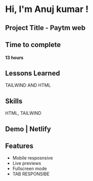 # Hi, I'm Anuj kumar !

## Project Title - Paytm web

## Time to complete

#### 13 hours

## Lessons Learned

TAILWIND AND HTML

## Skills

HTML, TAILWIND

## Demo | Netlify

## Features

- Mobile resposnsive
- Live previews
- Fullscreen mode
- TAB RESPONSIBE
